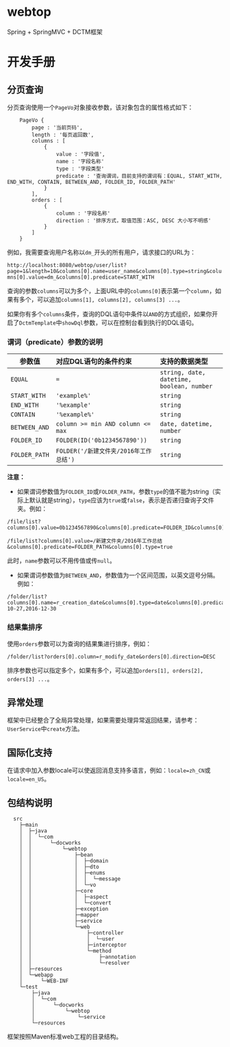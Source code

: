 # webtop
Spring + SpringMVC + DCTM框架

# 开发手册

## 分页查询

分页查询使用一个`PageVo`对象接收参数，该对象包含的属性格式如下：

```
    PageVo {
        page : '当前页码',
        length : '每页返回数',
        columns : [
            {
                value : '字段值',
                name : '字段名称'
                type : '字段类型'
                predicate : '查询谓词，目前支持的谓词有：EQUAL, START_WITH, END_WITH, CONTAIN, BETWEEN_AND, FOLDER_ID, FOLDER_PATH'
            }
        ],
        orders : [
            {
                column : '字段名称'
                direction : '排序方式，取值范围：ASC, DESC 大小写不明感'
            }
        ]
    }
```

例如，我需要查询用户名称以`dm_`开头的所有用户，请求接口的URL为：

`http://localhost:8080/webtop/user/list?page=1&length=10&columns[0].name=user_name&columns[0].type=string&columns[0].value=dm_&columns[0].predicate=START_WITH`

查询的参数`columns`可以为多个，上面URL中的`columns[0]`表示第一个`column`，如果有多个，可以追加`columns[1], columns[2], columns[3] ...`。

如果你有多个`columns`条件，查询的DQL语句中条件以`AND`的方式组织，如果你开启了`DctmTemplate`中`showDql`参数，可以在控制台看到执行的DQL语句。

### 谓词（predicate）参数的说明

| 参数值          | 对应DQL语句的条件约束                  | 支持的数据类型                                |
| -------------- | :--------------------------------  | :-------------------------------------------|
| `EQUAL`        | `=`                                | `string, date, datetime, boolean, number`   |
| `START_WITH`   | `'example%'`                       | `string`                                    |
| `END_WITH`     | `'%example'`                       | `string`                                    |
| `CONTAIN`      | `'%example%'`                      | `string`                                    |
| `BETWEEN_AND`  | `column >= min AND column <= max`  | `date, datetime, number`                    |
| `FOLDER_ID`    | `FOLDER(ID('0b1234567890'))`       | `string`                                    |
| `FOLDER_PATH`  | `FOLDER('/新建文件夹/2016年工作总结')` | `string`                                    |

**注意：**

- 如果谓词参数值为`FOLDER_ID`或`FOLDER_PATH`，参数`type`的值不能为string（实际上默认就是string），`type`应该为`true`或`false`，表示是否递归查询子文件夹。例如：

```
/file/list?columns[0].value=0b1234567890&columns[0].predicate=FOLDER_ID&columns[0].type=true

/file/list?columns[0].value=/新建文件夹/2016年工作总结&columns[0].predicate=FOLDER_PATH&columns[0].type=true
```

此时，`name`参数可以不用传值或传`null`。

- 如果谓词参数值为`BETWEEN_AND`，参数值为一个区间范围，以英文逗号分隔。例如：

```
/folder/list?columns[0].name=r_creation_date&columns[0].type=date&columns[0].predicate=BETWEEN_AND&columns[0].value=2016-10-27,2016-12-30
```

### 结果集排序

使用`orders`参数可以为查询的结果集进行排序，例如：

```
/folder/list?orders[0].column=r_modify_date&orders[0].direction=DESC
```

排序参数也可以指定多个，如果有多个，可以追加`orders[1], orders[2], orders[3] ...`。


## 异常处理

框架中已经整合了全局异常处理，如果需要处理异常返回结果，请参考：`UserService`中`create`方法。

## 国际化支持

在请求中加入参数locale可以使返回消息支持多语言，例如：`locale=zh_CN`或`locale=en_US`。

## 包结构说明

```
  src
    ├─main
    │  ├─java
    │  │  └─com
    │  │      └─docworks
    │  │          └─webtop
    │  │              ├─bean
    │  │              │  ├─domain
    │  │              │  ├─dto
    │  │              │  ├─enums
    │  │              │  │  └─message
    │  │              │  └─vo
    │  │              ├─core
    │  │              │  ├─aspect
    │  │              │  └─convert
    │  │              ├─exception
    │  │              ├─mapper
    │  │              ├─service
    │  │              └─web
    │  │                  ├─controller
    │  │                  │  └─user
    │  │                  ├─interceptor
    │  │                  └─method
    │  │                      ├─annotation
    │  │                      └─resolver
    │  ├─resources
    │  └─webapp
    │      └─WEB-INF
    └─test
        ├─java
        │  └─com
        │      └─docworks
        │          └─webtop
        │              └─service
        └─resources
```

框架按照Maven标准web工程的目录结构。



